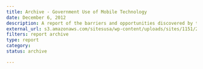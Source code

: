 ```yaml
---
title: Archive - Government Use of Mobile Technology
date: December 6, 2012
description: A report of the barriers and opportunities discovered by the Mobile Technology Tiger Team (MTTT) from surveys and interviews with 21 agencies on their use of mobile technologies.
external_url: s3.amazonaws.com/sitesusa/wp-content/uploads/sites/1151/2016/10/Government_Mobile_Technology_Barriers_Opportunities_and_Gaps.pdf
filters: report archive
type: report
category:
status: archive

---
```

